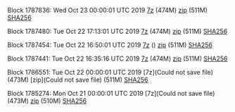 Block 1787836: Wed Oct 23 00:00:01 UTC 2019 [7z]() (474M) [zip]() (511M) [SHA256]()

Block 1787480: Tue Oct 22 17:13:01 UTC 2019 [7z](https://transfer.sh/hoFwo/bootstrap.dat.20191022.7z) (474M) [zip](https://transfer.sh/NNEaP/bootstrap.dat.20191022.zip) (511M) [SHA256](https://transfer.sh/CR7RP/sha256.txt)

Block 1787454: Tue Oct 22 16:50:01 UTC 2019 [7z]() () [zip](https://transfer.sh/jJToF/bootstrap.dat.20191022.zip) (511M) [SHA256](https://transfer.sh/7KtHc/sha256.txt)

Block 1787441: Tue Oct 22 16:35:16 UTC 2019 [7z](https://transfer.sh/8oMio/bootstrap.dat.20191022.7z) (474M) [zip](https://transfer.sh/fmRoD/bootstrap.dat.20191022.zip) (511M) [SHA256](https://transfer.sh/11wDQ5/sha256.txt)

Block 1786551: Tue Oct 22 00:00:01 UTC 2019 [7z](Could not save file) (473M) [zip](Could not save file) (511M) [SHA256](https://transfer.sh/2tznt/sha256.txt)

Block 1785274: Mon Oct 21 00:00:01 UTC 2019 [7z](Could not save file) (473M) [zip]() (510M) [SHA256]()
